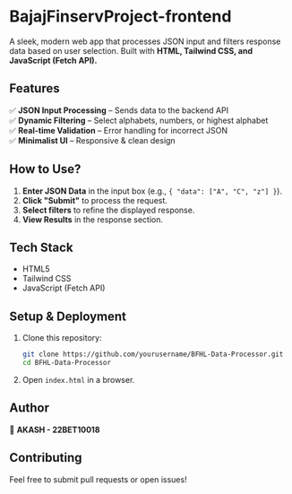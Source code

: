 # BajajFinservProject-frontend
A sleek, modern web app that processes JSON input and filters response data based on user selection. Built with **HTML, Tailwind CSS, and JavaScript (Fetch API).**  

## **Features**  
✅ **JSON Input Processing** – Sends data to the backend API  
✅ **Dynamic Filtering** – Select alphabets, numbers, or highest alphabet  
✅ **Real-time Validation** – Error handling for incorrect JSON  
✅ **Minimalist UI** – Responsive & clean design  

## **How to Use?**  
1. **Enter JSON Data** in the input box (e.g., `{ "data": ["A", "C", "z"] }`).  
2. **Click "Submit"** to process the request.  
3. **Select filters** to refine the displayed response.  
4. **View Results** in the response section.  

## **Tech Stack**  
- HTML5  
- Tailwind CSS  
- JavaScript (Fetch API)  

## **Setup & Deployment**  
1. Clone this repository:  
   ```sh
   git clone https://github.com/yourusername/BFHL-Data-Processor.git
   cd BFHL-Data-Processor
   ```
2. Open `index.html` in a browser.  

## **Author**  
👤 **AKASH - 22BET10018**  

## **Contributing**  
Feel free to submit pull requests or open issues!  
